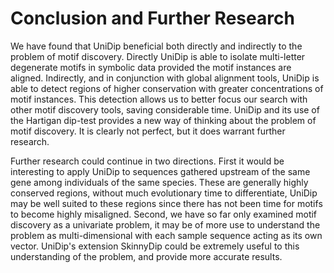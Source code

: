 
# Conclusion and Further Research

We have found that UniDip beneficial both directly and indirectly to the problem of motif discovery. Directly UniDip is able to isolate multi-letter degenerate motifs in symbolic data provided the motif instances are aligned. Indirectly, and in conjunction with global alignment tools, UniDip is able to detect regions of higher conservation with greater concentrations of motif instances. This detection allows us to better focus our search with other motif discovery tools, saving considerable time. UniDip and its use of the Hartigan dip-test provides a new way of thinking about the problem of motif discovery. It is clearly not perfect, but it does warrant further research. 

Further research could continue in two directions. First it would be interesting to apply UniDip to sequences gathered upstream of the same gene among individuals of the same species. These are generally highly conserved regions, without much evolutionary time to differentiate, UniDip may be well suited to these regions since there has not been time for motifs to become highly misaligned. Second, we have so far only examined motif discovery as a univariate problem, it may be of more use to understand the problem as multi-dimensional with each sample sequence acting as its own vector. UniDip's extension SkinnyDip could be extremely useful to this understanding of the problem, and provide more accurate results.
